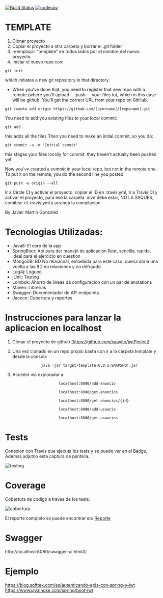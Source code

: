 [![Build Status](https://travis-ci.org/xaavito/jwtProject.png?branch=master)](https://travis-ci.org/xaavito/jwtProject)
[![codecov](https://codecov.io/gh/xaavito/jwtProject/branch/master/graph/badge.svg)](https://codecov.io/gh/xaavito/jwtProject)


# TEMPLATE
1) Clonar proyecto
2) Copiar el proyecto a otra carpeta y borrar el .git folder
3) reemplazar "template" en todos lados por el nombre del nuevo proyecto.
4) Iniciar el nuevo repo con:

~~~~
git init
~~~~

which initiates a new git repository in that directory.

- When you've done that, you need to register that new repo with a remote (where you'll upload -- push -- your files to), which in this case will be github. You'll get the correct URL from your repo on GitHub.

~~~~
git remote add origin https://github.com/[username]/[reponame].git
~~~~

You need to add you existing files to your local commit:

~~~~
git add .   
~~~~

this adds all the files
Then you need to make an initial commit, so you do:

~~~~
git commit -a -m "Initial commit" 
~~~~

this stages your files locally for commit. 
they haven't actually been pushed yet

Now you've created a commit in your local repo, but not in the remote one. To put it on the remote, you do the second line you posted:

~~~~
git push -u origin --all
~~~~	


Ir a Circle CI y activar el proyecto, copiar el ID en .travis.yml, Ir a Travis CI y activar el proyecto, para eso la carpeta .mvn debe estar, NO LA SAQUES, comitear el .travis.yml y arranca la compilacion

By Javier Martin Gonzalez

# Tecnologias Utilizadas:

- Java8: El core de la app
- SpringBoot: Api para dar manejo de aplicacion Rest, sencilla, rapida, ideal para el ejercicio en cuestion
- MongoDB: BD No relacional, embebida para este caso, queria darle una vuelta a las BD no relaciones y no defraudo
- Log4j: Logueo
- jUnit: Testing
- Lombok: Ahorro de lineas de configuracion con un par de anotations
- Maven: Librerias
- Swagger: Documentador de API endpoints.
- Jacoco: Cobertura y reportes


# Instrucciones para lanzar la aplicacion en localhost

1) Clonar el proyecto de github (https://github.com/xaavito/jwtProject)

2) Una vez clonado en un repo propio basta con ir a la carpeta template y desde la consola

					java -jar target/template-0.0.1-SNAPSHOT.jar

3) Acceder via explorador a:

							localhost:8080/add-anuncio

							localhost:8080/get-anuncios
							
							localhost:8080/get-anuncios/{id}
							
							localhost:8080/add-usuario

							localhost:8080/get-usuarios
							
							
# Tests

Conexion con Travis que ejecuta los tests y se puede ver en el Badge, Ademas adjutno esta captura de pantalla.

![testing](./tests/Tests.png)

# Coverage

Cobertura de codigo a traves de los tests.

![cobertura](./coverage/Coverage.png)

El reporte completo se puede encontrar en: [Reporte](https://github.com/xaavito/jwtProject/blob/master/coverage/Advertising%20Manager-jacoco-ut/index.html)


# Swagger

http://localhost:8080/swagger-ui.html#/


# Ejemplo

https://blog.softtek.com/es/autenticando-apis-con-spring-y-jwt
https://www.javainuse.com/spring/boot-jwt


